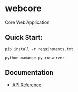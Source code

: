 # webcore
Core Web Application

## Quick Start:

`pip install -r requirements.txt`

`python manange.py runserver`

## Documentation
- [API Reference](https://github.com/cyanideio/webcore/wiki/API)
